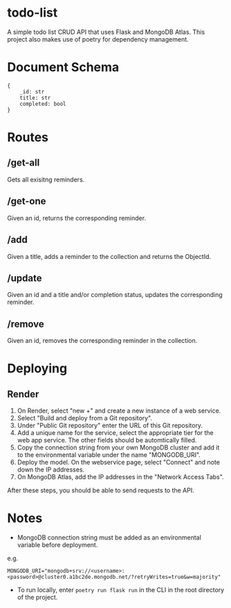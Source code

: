 # todo-list
A simple todo list CRUD API that uses Flask and MongoDB Atlas. This project also makes use of poetry for dependency management.

# Document Schema
```
{
    _id: str
    title: str
    completed: bool
}
```

# Routes
## /get-all
Gets all exisitng reminders.

## /get-one
Given an id, returns the corresponding reminder.

## /add
Given a title, adds a reminder to the collection and returns the ObjectId.

## /update
Given an id and a title and/or completion status, updates the corresponding reminder.

## /remove
Given an id, removes the corresponding reminder in the collection.

# Deploying
## Render
1. On Render, select "new +" and create a new instance of a web service.
2. Select "Build and deploy from a Git repository".
3. Under "Public Git repository" enter the URL of this Git repository.
4. Add a unique name for the service, select the appropriate tier for the web app service. The other fields should be automtically filled.
5. Copy the connection string from your own MongoDB cluster and add it to the environmental variable under the name "MONGODB_URI".
6. Deploy the model. On the webservice page, select "Connect" and note down the IP addresses.
5. On MongoDB Atlas, add the IP addresses in the "Network Access Tabs".

After these steps, you should be able to send requests to the API.

# Notes
- MongoDB connection string must be added as an environmental variable before deployment.

e.g.
```
MONGODB_URI="mongodb+srv://<username>:<password>@cluster0.a1bc2de.mongodb.net/?retryWrites=true&w=majority"
```

- To run locally, enter
`
poetry run flask run
`
in the CLI in the root directory of the project.